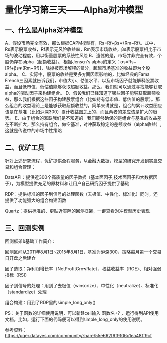 # 量化学习第三天——Alpha对冲模型

## 一、什么是Alpha对冲模型
A、假设市场完全有效，那么根据CAPM模型有，Rs=Rf+βs∗(Rm−Rf)。式中，Rs表示股票收益，Rf表示无风险收益率，Rm表示市场收益，βs表示股票相比于市场的波动程度，用以衡量股票的系统性风险
B、遗憾的是，市场并非完全有效，个股仍存在alpha（超额收益）。 根据Jensen's alpha的定义：αs=Rs−[Rf+βs∗(Rm−Rf)]，除掉被市场解释的部分，超越市场基准的收益即为个股alpha。
C、实际中，股票的收益是受多方面因素影响的，比如经典的Fama French三因素就告诉我们，市值大小、估值水平、以及市场因子就能解释股票收益，而且低市值、低估值能够获取超额收益。那么，我们就可以通过寻找能够获取alpha的驱动因子来构建组合。
D、假设我们已经知道了哪些因子能够获取超额收益，那么我们根据这些因子构建股票组合（比如持有低市值、低估值的股票）。那么组合的收益理论上是能够获取超额收益的，简单来讲就是，组合的累计收益图应该是在基准（比如沪深300）累计收益图之上的，而且两者的差应该是扩大的趋势。
E、由于组合的涨跌我们是不知道的，我们能够确保的是组合与基准的收益差在不断扩大，那么持有组合，做空基准，对冲获取稳定的差额收益（alpha收益）,这就是传说中的市场中性策略

## 二、优矿工具
针对上述研究流程，优矿提供全程服务，从金融大数据，模型的研究开发到实盘交易和组合管理：

DataAPI：提供近300个高质量的因子数据（基本面因子,技术面因子和大数据因子），为模型提供充足的原材料和让用户自己研究因子提供了基础

RDP：提供标准的因子到信号的处理函数（去极值、中性化、标准化）同时，还提供了功能强大的组合构建函数

Quartz：提供标准的、更贴近实际的回测框架，一键查看对冲模型历史表现

## 三、回测实例
回测框架&基础工作简介：

回测区间从2011年8月1日~2015年8月1日，基准为沪深300，策略每月第一个交易日开盘之后建仓

因子选取：净利润增长率（NetProfitGrowRate）、权益收益率（ROE）、相对强弱指标（RSI）

因子到信号的处理：用到了去极值（winsorize）、中性化（neutralize）、标准化（standardize）处理

组合构建：用到了RDP里的simple_long_only()

PS：关于函数的详细使用说明，可以新建cell输入 函数名+? ，运行得到API使用文档。比如，运行下面的代码便可以得到simple_long_only的使用说明。

参考资料：https://uqer.datayes.com/community/share/55e662f9f9f06c1ea481f9cf